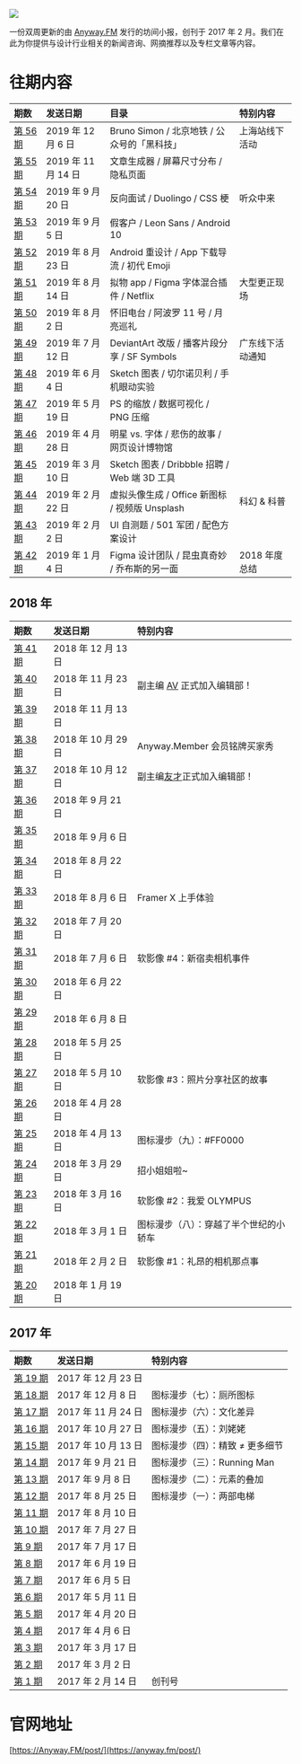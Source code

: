 ![](https://raw.githubusercontent.com/JJYing/Anyway-Post/master/assets/anyway-post-logo.png)


一份双周更新的由 [Anyway.FM](http://anyway.fm/) 发行的坊间小报，创刊于 2017 年 2 月。我们在此为你提供与设计行业相关的新闻咨询、网摘推荐以及专栏文章等内容。

# 往期内容
| 期数 | 发送日期 | 目录 | 特别内容 |
|:--|:--|:--|:--|
| [第 56 期](https://github.com/Anyway-Design/Anyway.Post/blob/master/Posts/Markdown/%2356.md) | 2019 年 12 月 6 日 | Bruno Simon / 北京地铁 / 公众号的「黑科技」 | 上海站线下活动 |
| [第 55 期](https://github.com/Anyway-Design/Anyway.Post/blob/master/Posts/Markdown/%2355.md) | 2019 年 11 月 14 日 | 文章生成器 / 屏幕尺寸分布 / 隐私页面 | |
| [第 54 期](https://github.com/Anyway-Design/Anyway.Post/blob/master/Posts/Markdown/%2354.md) | 2019 年 9 月 20 日 | 反向面试 / Duolingo / CSS 梗 | 听众中来 |
| [第 53 期](https://github.com/Anyway-Design/Anyway.Post/blob/master/Posts/Markdown/%2353.md) | 2019 年 9 月 5 日 | 假客户 / Leon Sans / Android 10 | |
| [第 52 期](https://github.com/Anyway-Design/Anyway.Post/blob/master/Posts/Markdown/%2352.md) | 2019 年 8 月 23 日 | Android 重设计 / App 下载导流 / 初代 Emoji | |
| [第 51 期](https://github.com/Anyway-Design/Anyway.Post/blob/master/Posts/Markdown/%2351.md) | 2019 年 8 月 14 日 | 拟物 app / Figma 字体混合插件 / Netflix | 大型更正现场 |
| [第 50 期](https://github.com/Anyway-Design/Anyway.Post/blob/master/Posts/Markdown/%2350.md) | 2019 年 8 月 2 日 | 怀旧电台 / 阿波罗 11 号 / 月亮巡礼 | |
| [第 49 期](https://github.com/Anyway-Design/Anyway.Post/blob/master/Posts/Markdown/%2349.md) | 2019 年 7 月 12 日 | DeviantArt 改版 / 播客片段分享 / SF Symbols | 广东线下活动通知 |
| [第 48 期](https://github.com/Anyway-Design/Anyway.Post/blob/master/Posts/Markdown/%2348.md) | 2019 年 6 月 4 日 | Sketch 图表 / 切尔诺贝利 / 手机眼动实验 | |
| [第 47 期](https://github.com/Anyway-Design/Anyway.Post/blob/master/Posts/Markdown/%2347.md) | 2019 年 5 月 19 日 | PS 的缩放 / 数据可视化 / PNG 压缩 | |
| [第 46 期](https://github.com/Anyway-Design/Anyway.Post/blob/master/Posts/Markdown/%2346.md) | 2019 年 4 月 28 日 | 明星 vs. 字体 / 悲伤的故事 / 网页设计博物馆 | |
| [第 45 期](https://github.com/Anyway-Design/Anyway.Post/blob/master/Posts/Markdown/%2345.md) | 2019 年 3 月 10 日 | Sketch 图表 / Dribbble 招聘 / Web 端 3D 工具 | |
| [第 44 期](https://github.com/Anyway-Design/Anyway.Post/blob/master/Posts/Markdown/%2344.md) | 2019 年 2 月 22 日 | 虚拟头像生成 / Office 新图标 / 视频版 Unsplash | 科幻 & 科普 |
| [第 43 期](https://github.com/Anyway-Design/Anyway.Post/blob/master/Posts/Markdown/%2343.md) | 2019 年 2 月 2 日 | UI 自测题 / 501 军团 / 配色方案设计 | |
| [第 42 期](https://github.com/Anyway-Design/Anyway.Post/blob/master/Posts/Markdown/%2342.md) | 2019 年 1 月 4 日 | Figma 设计团队 / 昆虫真奇妙 / 乔布斯的另一面 | 2018 年度总结 |

## 2018 年
| 期数 | 发送日期 | 特别内容 |
|:--|:--|:--|
| [第 41 期](https://github.com/Anyway-Design/Anyway.Post/blob/master/Posts/Markdown/%2341.md) | 2018 年 12 月 13 日 | |
| [第 40 期](https://github.com/Anyway-Design/Anyway.Post/blob/master/Posts/Markdown/%2340.md) | 2018 年 11 月 23 日 | 副主编 [AV](https://i.xiami.com/anothervincent) 正式加入编辑部！ |
| [第 39 期](https://github.com/Anyway-Design/Anyway.Post/blob/master/Posts/Markdown/%2339.md) | 2018 年 11 月 13 日 | |
| [第 38 期](https://github.com/Anyway-Design/Anyway.Post/blob/master/Posts/Markdown/%2338.md) | 2018 年 10 月 29 日 | Anyway.Member 会员铭牌买家秀 |
| [第 37 期](https://github.com/Anyway-Design/Anyway.Post/blob/master/Posts/Markdown/%2337.md) | 2018 年 10 月 12 日 | 副主编[友才](http://mangmor.com/)正式加入编辑部！ |
| [第 36 期](https://github.com/Anyway-Design/Anyway.Post/blob/master/Posts/Markdown/%2336.md) | 2018 年 9 月 21 日 | |
| [第 35 期](https://github.com/Anyway-Design/Anyway.Post/blob/master/Posts/Markdown/%2335.md) | 2018 年 9 月 6 日 | |
| [第 34 期](https://github.com/Anyway-Design/Anyway.Post/blob/master/Posts/Markdown/%2334.md) | 2018 年 8 月 22 日 | |
| [第 33 期](https://github.com/Anyway-Design/Anyway.Post/blob/master/Posts/Markdown/%2333.md) | 2018 年 8 月 6 日 | Framer X 上手体验 |
| [第 32 期](https://github.com/Anyway-Design/Anyway.Post/blob/master/Posts/Markdown/%2332.md) | 2018 年 7 月 20 日 | |
| [第 31 期](https://github.com/Anyway-Design/Anyway.Post/blob/master/Posts/Markdown/%2331.md) | 2018 年 7 月 6 日 | 软影像 #4：新宿卖相机事件 |
| [第 30 期](https://github.com/Anyway-Design/Anyway.Post/blob/master/Posts/Markdown/%2330.md) | 2018 年 6 月 22 日 | |
| [第 29 期](https://github.com/Anyway-Design/Anyway.Post/blob/master/Posts/Markdown/%2329.md) | 2018 年 6 月 8 日 | |
| [第 28 期](https://github.com/Anyway-Design/Anyway.Post/blob/master/Posts/Markdown/%2328.md) | 2018 年 5 月 25 日 | |
| [第 27 期](https://github.com/Anyway-Design/Anyway.Post/blob/master/Posts/Markdown/%2327.md) | 2018 年 5 月 10 日 | 软影像 #3：照片分享社区的故事 |
| [第 26 期](https://github.com/Anyway-Design/Anyway.Post/blob/master/Posts/Markdown/%2326.md) | 2018 年 4 月 28 日 | |
| [第 25 期](https://github.com/Anyway-Design/Anyway.Post/blob/master/Posts/Markdown/%2325.md) | 2018 年 4 月 13 日 | 图标漫步（九）：#FF0000 |
| [第 24 期](https://github.com/Anyway-Design/Anyway.Post/blob/master/Posts/Markdown/%2324.md) | 2018 年 3 月 29 日 | 招小姐姐啦~ |
| [第 23 期](https://github.com/Anyway-Design/Anyway.Post/blob/master/Posts/Markdown/%2323.md) | 2018 年 3 月 16 日 | 软影像 #2：我爱 OLYMPUS |
| [第 22 期](https://github.com/Anyway-Design/Anyway.Post/blob/master/Posts/Markdown/%2322.md) | 2018 年 3 月 1 日 | 图标漫步（八）：穿越了半个世纪的小轿车 |
| [第 21 期](https://github.com/Anyway-Design/Anyway.Post/blob/master/Posts/Markdown/%2321.md) | 2018 年 2 月 2 日 | 软影像 #1：礼昂的相机那点事 |
| [第 20 期](https://github.com/Anyway-Design/Anyway.Post/blob/master/Posts/Markdown/%2320.md) | 2018 年 1 月 19 日 |  |

## 2017 年
| 期数 | 发送日期 | 特别内容 |
|:--|:--|:--|
| [第 19 期](https://github.com/Anyway-Design/Anyway.Post/blob/master/Posts/Markdown/%2319.md) | 2017 年 12 月 23 日 |  |
| [第 18 期](https://github.com/Anyway-Design/Anyway.Post/blob/master/Posts/Markdown/%2318.md) | 2017 年 12 月 8 日 | 图标漫步（七）：厕所图标 |
| [第 17 期](https://github.com/Anyway-Design/Anyway.Post/blob/master/Posts/Markdown/%2317.md) | 2017 年 11 月 24 日 | 图标漫步（六）：文化差异 |
| [第 16 期](https://github.com/Anyway-Design/Anyway.Post/blob/master/Posts/Markdown/%2316.md) | 2017 年 10 月 27 日 | 图标漫步（五）：刘姥姥 |
| [第 15 期](https://github.com/Anyway-Design/Anyway.Post/blob/master/Posts/Markdown/%2315.md) | 2017 年 10 月 13 日 | 图标漫步（四）：精致 ≠ 更多细节 |
| [第 14 期](https://github.com/Anyway-Design/Anyway.Post/blob/master/Posts/Markdown/%2314.md) | 2017 年 9 月 21 日 | 图标漫步（三）：Running Man |
| [第 13 期](https://github.com/Anyway-Design/Anyway.Post/blob/master/Posts/Markdown/%2313.md) | 2017 年 9 月 8 日 | 图标漫步（二）：元素的叠加 |
| [第 12 期](https://github.com/Anyway-Design/Anyway.Post/blob/master/Posts/Markdown/%2312.md) | 2017 年 8 月 25 日 | 图标漫步（一）：两部电梯 |
| [第 11 期](https://github.com/Anyway-Design/Anyway.Post/blob/master/Posts/Markdown/%2311.md) | 2017 年 8 月 10 日 | |
| [第 10 期](https://github.com/Anyway-Design/Anyway.Post/blob/master/Posts/Markdown/%2310.md) | 2017 年 7 月 27 日 | |
| [第 9 期](https://github.com/Anyway-Design/Anyway.Post/blob/master/Posts/Markdown/%239.md) | 2017 年 7 月 17 日 | |
| [第 8 期](https://github.com/Anyway-Design/Anyway.Post/blob/master/Posts/Markdown/%238.md) | 2017 年 6 月 19 日 | |
| [第 7 期](https://github.com/Anyway-Design/Anyway.Post/blob/master/Posts/Markdown/%237.md) | 2017 年 6 月 5 日 | |
| [第 6 期](https://github.com/Anyway-Design/Anyway.Post/blob/master/Posts/Markdown/%236.md) | 2017 年 5 月 11 日 | |
| [第 5 期](https://github.com/Anyway-Design/Anyway.Post/blob/master/Posts/Markdown/%235.md) | 2017 年 4 月 20 日 | |
| [第 4 期](https://github.com/Anyway-Design/Anyway.Post/blob/master/Posts/Markdown/%234.md) | 2017 年 4 月 6 日 | |
| [第 3 期](https://github.com/Anyway-Design/Anyway.Post/blob/master/Posts/Markdown/%233.md) | 2017 年 3 月 17 日 | |
| [第 2 期](https://github.com/Anyway-Design/Anyway.Post/blob/master/Posts/Markdown/%232.md) | 2017 年 3 月 2 日 | |
| [第 1 期](https://github.com/Anyway-Design/Anyway.Post/blob/master/Posts/Markdown/%231.md) | 2017 年 2 月 14 日 | 创刊号 |


# 官网地址
[https://Anyway.FM/post/](https://anyway.fm/post/)
